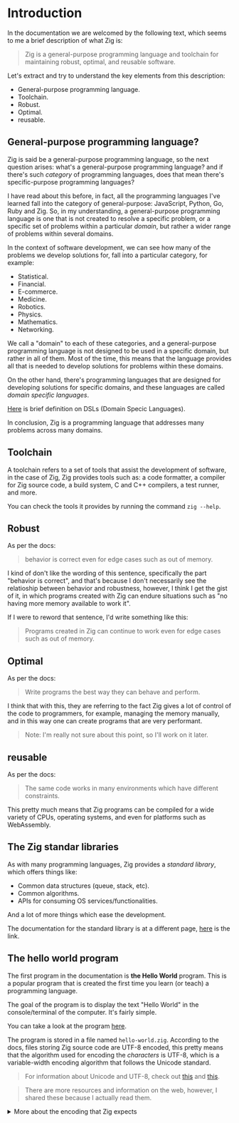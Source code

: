 # Introduction

In the documentation we are welcomed by the following text, which seems to me
a brief description of what Zig is:

> Zig is a general-purpose programming language and toolchain for
> maintaining robust, optimal, and reusable software.

Let's extract and try to understand the key elements from this description:

- General-purpose programming language.
- Toolchain.
- Robust.
- Optimal.
- reusable.

## General-purpose programming language?

Zig is said be a general-purpose programming language, so the next question arises:
what's a general-purpose programming language? and if there's such _category_ of
programming languages, does that mean there's specific-purpose programming languages?

I have read about this before, in fact, all the programming languages I've learned
fall into the category of general-purpose: JavaScript, Python, Go, Ruby and Zig. So,
in my understanding, a general-purpose programming language is one that is not created
to resolve a specific problem, or a specific set of problems within a particular _domain_,
but rather a wider range of problems within several domains.

In the context of software development, we can see how many of the problems we develop
solutions for, fall into a particular category, for example:

- Statistical.
- Financial.
- E-commerce.
- Medicine.
- Robotics.
- Physics.
- Mathematics.
- Networking.

We call a "domain" to each of these categories, and a general-purpose programming language is
not designed to be used in a specific domain, but rather in all of them. Most of the time, this
means that the language provides all that is needed to develop solutions for problems within
these domains.

On the other hand, there's programming languages that are designed for developing solutions
for specific domains, and these languages are called _domain specific languages_.

[Here](https://developer.mozilla.org/en-US/docs/Glossary/DSL/Domain_specific_language)
is brief definition on DSLs (Domain Specic Languages).

In conclusion, Zig is a programming language that addresses many problems across
many domains.

## Toolchain

A toolchain refers to a set of tools that assist the development of software,
in the case of Zig, Zig provides tools such as: a code formatter, a compiler
for Zig source code, a build system, C and C++ compilers, a test runner, and more.

You can check the tools it provides by running the command `zig --help`.

## Robust

As per the docs:

> behavior is correct even for edge cases such as out of memory.

I kind of don't like the wording of this sentence, specifically the part "behavior is correct",
and that's because I don't necessarily see the relatioship between behavior and robustness, however,
I think I get the gist of it, in which programs created with Zig can endure situations such as
"no having more memory available to work it".

If I were to reword that sentence, I'd write something like this:

> Programs created in Zig can continue to work even for edge cases
> such as out of memory.

## Optimal

As per the docs:

> Write programs the best way they can behave and perform.

I think that with this, they are referring to the fact Zig gives
a lot of control of the code to programmers, for example, managing
the memory manually, and in this way one can create programs that are
very performant.

> Note: I'm really not sure about this point, so I'll work on it later.

## reusable

As per the docs:

> The same code works in many environments which have different constraints.

This pretty much means that Zig programs can be compiled for a wide variety of
CPUs, operating systems, and even for platforms such as WebAssembly.

## The Zig standar libraries

As with many programming languages, Zig provides a _standard library_, which offers
things like:

- Common data structures (queue, stack, etc).
- Common algorithms.
- APIs for consuming OS services/functionalities.

And a lot of more things which ease the development.

The documentation for the standard library is at a different page,
[here](https://ziglang.org/documentation/master/std/) is the link.

## The hello world program

The first program in the documentation is **the Hello World** program.
This is a popular program that is created the first time you learn (or teach)
a programming language.

The goal of the program is to display the text "Hello World" in the console/terminal
of the computer. It's fairly simple.

You can take a look at the program [here](./hello-world.zig).

The program is stored in a file named `hello-world.zig`. According to the docs,
files storing Zig source code are UTF-8 encoded, this pretty means that the algorithm
used for encoding the _characters_ is UTF-8, which is a variable-width encoding algorithm
that follows the Unicode standard.

> For information about Unicode and UTF-8, check out [this](https://blog.hubspot.com/website/what-is-utf-8)
> and [this](https://deliciousbrains.com/how-unicode-works/).

> There are more resources and information on the web, however, I shared
> these because I actually read them.

<details>
  <summary>More about the encoding that Zig expects</summary>

  Zig expects the files containing Zig source code to encoded with UTF-8.

  For example, the file [here](./hello-world-utf16.zig) is encoded with UTF-16,
  try executing that program with `zig run ./hello-world-utf16.zig`. In my case,
  I am getting the following error:

  ![Screenshot with error](../assets/hello-world-utf16-error.png)
</details>

